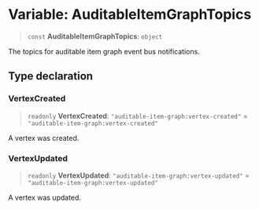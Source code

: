 # Variable: AuditableItemGraphTopics

> `const` **AuditableItemGraphTopics**: `object`

The topics for auditable item graph event bus notifications.

## Type declaration

### VertexCreated

> `readonly` **VertexCreated**: `"auditable-item-graph:vertex-created"` = `"auditable-item-graph:vertex-created"`

A vertex was created.

### VertexUpdated

> `readonly` **VertexUpdated**: `"auditable-item-graph:vertex-updated"` = `"auditable-item-graph:vertex-updated"`

A vertex was updated.
